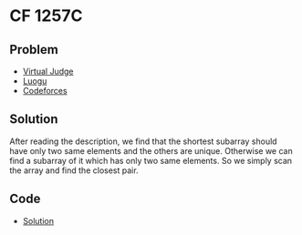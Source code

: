 # CF 1257C

## Problem

- [Virtual Judge](https://vjudge.net/problem/CodeForces-1257C)
- [Luogu](https://www.luogu.com.cn/problem/CF1257C)
- [Codeforces](https://codeforces.com/problemset/problem/1257/C)

## Solution

After reading the description, we find that the shortest subarray should have only two same elements and the others are unique. Otherwise we can find a subarray of it which has only two same elements. So we simply scan the array and find the closest pair.

## Code

- [Solution](CF.1257C.0.cpp)
